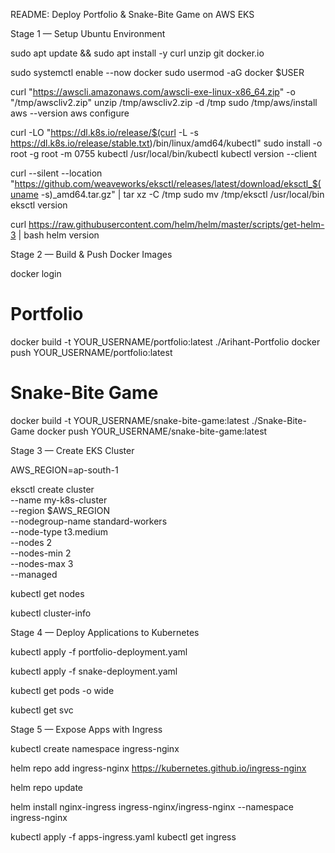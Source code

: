 README: Deploy Portfolio & Snake-Bite Game on AWS EKS

Stage 1 — Setup Ubuntu Environment

sudo apt update && sudo apt install -y curl unzip git docker.io

sudo systemctl enable --now docker
sudo usermod -aG docker $USER

curl "https://awscli.amazonaws.com/awscli-exe-linux-x86_64.zip" -o "/tmp/awscliv2.zip"
unzip /tmp/awscliv2.zip -d /tmp
sudo /tmp/aws/install
aws --version
aws configure

curl -LO "https://dl.k8s.io/release/$(curl -L -s https://dl.k8s.io/release/stable.txt)/bin/linux/amd64/kubectl"
sudo install -o root -g root -m 0755 kubectl /usr/local/bin/kubectl
kubectl version --client

curl --silent --location "https://github.com/weaveworks/eksctl/releases/latest/download/eksctl_$(uname -s)_amd64.tar.gz" | tar xz -C /tmp
sudo mv /tmp/eksctl /usr/local/bin
eksctl version

curl https://raw.githubusercontent.com/helm/helm/master/scripts/get-helm-3 | bash
helm version

Stage 2 — Build & Push Docker Images

docker login

# Portfolio
docker build -t YOUR_USERNAME/portfolio:latest ./Arihant-Portfolio
docker push YOUR_USERNAME/portfolio:latest

# Snake-Bite Game
docker build -t YOUR_USERNAME/snake-bite-game:latest ./Snake-Bite-Game
docker push YOUR_USERNAME/snake-bite-game:latest

Stage 3 — Create EKS Cluster

AWS_REGION=ap-south-1

eksctl create cluster \
  --name my-k8s-cluster \
  --region $AWS_REGION \
  --nodegroup-name standard-workers \
  --node-type t3.medium \
  --nodes 2 \
  --nodes-min 2 \
  --nodes-max 3 \
  --managed

kubectl get nodes

kubectl cluster-info

Stage 4 — Deploy Applications to Kubernetes

kubectl apply -f portfolio-deployment.yaml

kubectl apply -f snake-deployment.yaml

kubectl get pods -o wide

kubectl get svc

Stage 5 — Expose Apps with Ingress

kubectl create namespace ingress-nginx

helm repo add ingress-nginx https://kubernetes.github.io/ingress-nginx

helm repo update

helm install nginx-ingress ingress-nginx/ingress-nginx --namespace ingress-nginx

kubectl apply -f apps-ingress.yaml
kubectl get ingress
